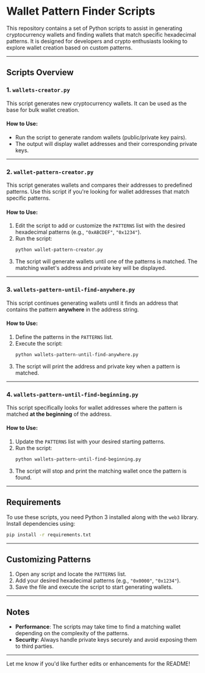 

# Wallet Pattern Finder Scripts

This repository contains a set of Python scripts to assist in generating cryptocurrency wallets and finding wallets that match specific hexadecimal patterns. It is designed for developers and crypto enthusiasts looking to explore wallet creation based on custom patterns.

---

## Scripts Overview

### 1. `wallets-creator.py`
This script generates new cryptocurrency wallets. It can be used as the base for bulk wallet creation.

#### How to Use:
- Run the script to generate random wallets (public/private key pairs).
- The output will display wallet addresses and their corresponding private keys.

---

### 2. `wallet-pattern-creator.py`
This script generates wallets and compares their addresses to predefined patterns. Use this script if you're looking for wallet addresses that match specific patterns.

#### How to Use:
1. Edit the script to add or customize the `PATTERNS` list with the desired hexadecimal patterns (e.g., `"0xABCDEF"`, `"0x1234"`).
2. Run the script:
   ```bash
   python wallet-pattern-creator.py
   ```
3. The script will generate wallets until one of the patterns is matched. The matching wallet's address and private key will be displayed.

---

### 3. `wallets-pattern-until-find-anywhere.py`
This script continues generating wallets until it finds an address that contains the pattern **anywhere** in the address string.

#### How to Use:
1. Define the patterns in the `PATTERNS` list.
2. Execute the script:
   ```bash
   python wallets-pattern-until-find-anywhere.py
   ```
3. The script will print the address and private key when a pattern is matched.

---

### 4. `wallets-pattern-until-find-beginning.py`
This script specifically looks for wallet addresses where the pattern is matched **at the beginning** of the address.

#### How to Use:
1. Update the `PATTERNS` list with your desired starting patterns.
2. Run the script:
   ```bash
   python wallets-pattern-until-find-beginning.py
   ```
3. The script will stop and print the matching wallet once the pattern is found.

---

## Requirements
To use these scripts, you need Python 3 installed along with the `web3` library. Install dependencies using:

```bash
pip install -r requirements.txt
```

---

## Customizing Patterns
1. Open any script and locate the `PATTERNS` list.
2. Add your desired hexadecimal patterns (e.g., `"0x0000"`, `"0x1234"`).
3. Save the file and execute the script to start generating wallets.

---

## Notes
- **Performance**: The scripts may take time to find a matching wallet depending on the complexity of the patterns.
- **Security**: Always handle private keys securely and avoid exposing them to third parties.

---

Let me know if you'd like further edits or enhancements for the README!